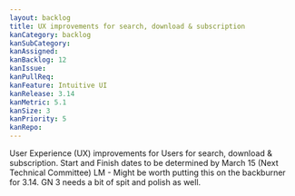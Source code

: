 ```yaml
---
layout: backlog
title: UX improvements for search, download & subscription
kanCategory: backlog
kanSubCategory:
kanAssigned:
kanBacklog: 12
kanIssue:
kanPullReq:
kanFeature: Intuitive UI
kanRelease: 3.14
kanMetric: 5.1
kanSize: 3
kanPriority: 5
kanRepo: 
---
```

User Experience (UX) improvements for Users for search, download & subscription. Start and Finish dates to be determined by March 15 (Next Technical Committee) LM - Might be worth putting this on the backburner for 3.14. GN 3 needs a bit of spit and polish as well.
